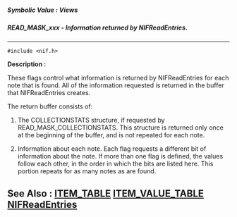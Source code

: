 ##### Symbolic Value : Views
##### READ_MASK_xxx - Information returned by NIFReadEntries.
---
```
#include <nif.h>
```
**Description :**

These flags control what information is returned by NIFReadEntries for each 
note that is found. All of the information requested is returned in the buffer 
that NIFReadEntries creates.

The return buffer consists of:

1) The COLLECTIONSTATS structure, if requested by READ_MASK_COLLECTIONSTATS. 
This structure is returned only once at the beginning of the buffer, and is not 
repeated for each note.

2) Information about each note. Each flag requests a different bit of 
information about the note.  If more than one flag is defined, the values 
follow each other, in the order in which the bits are listed here.  This 
portion repeats for as many notes as are found.

**See Also :**
[ITEM_TABLE](/reference/Data/ITEM_TABLE)
[ITEM_VALUE_TABLE](/reference/Data/ITEM_VALUE_TABLE)
[NIFReadEntries](/reference/Func/NIFReadEntries)
---
